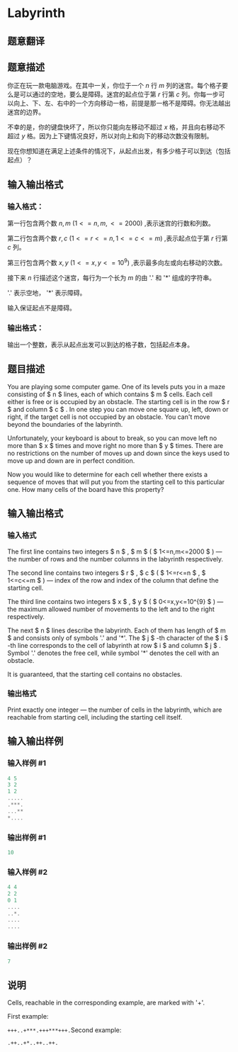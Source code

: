 # Labyrinth

## 题意翻译

## 题意描述

你正在玩一款电脑游戏。在其中一关，你位于一个 $n$ 行 $m$ 列的迷宫。每个格子要么是可以通过的空地，要么是障碍。迷宫的起点位于第 $r$ 行第 $c$ 列。你每一步可以向上、下、左、右中的一个方向移动一格，前提是那一格不是障碍。你无法越出迷宫的边界。

不幸的是，你的键盘快坏了，所以你只能向左移动不超过 $x$ 格，并且向右移动不超过 $y$ 格。因为上下键情况良好，所以对向上和向下的移动次数没有限制。

现在你想知道在满足上述条件的情况下，从起点出发，有多少格子可以到达（包括起点）？

## 输入输出格式

### 输入格式：

第一行包含两个数 $n, m$ $(1 <= n, m, <= 2000)$ ,表示迷宫的行数和列数。

第二行包含两个数 $r,c$ $(1 <= r <= n, 1 <= c <= m)$ ,表示起点位于第 $r$ 行第 $c$ 列。

第三行包含两个数 $x,y$ $(1 <= x,y <= 10^9)$ ,表示最多向左或向右移动的次数。

接下来 $n$ 行描述这个迷宫，每行为一个长为 $m$ 的由 '.' 和 '*' 组成的字符串。

'.' 表示空地， '*' 表示障碍。

输入保证起点不是障碍。

### 输出格式：

输出一个整数，表示从起点出发可以到达的格子数，包括起点本身。

## 题目描述

You are playing some computer game. One of its levels puts you in a maze consisting of $ n $ lines, each of which contains $ m $ cells. Each cell either is free or is occupied by an obstacle. The starting cell is in the row $ r $ and column $ c $ . In one step you can move one square up, left, down or right, if the target cell is not occupied by an obstacle. You can't move beyond the boundaries of the labyrinth.

Unfortunately, your keyboard is about to break, so you can move left no more than $ x $ times and move right no more than $ y $ times. There are no restrictions on the number of moves up and down since the keys used to move up and down are in perfect condition.

Now you would like to determine for each cell whether there exists a sequence of moves that will put you from the starting cell to this particular one. How many cells of the board have this property?

## 输入输出格式

### 输入格式

The first line contains two integers $ n $ , $ m $ ( $ 1<=n,m<=2000 $ ) — the number of rows and the number columns in the labyrinth respectively.

The second line contains two integers $ r $ , $ c $ ( $ 1<=r<=n $ , $ 1<=c<=m $ ) — index of the row and index of the column that define the starting cell.

The third line contains two integers $ x $ , $ y $ ( $ 0<=x,y<=10^{9} $ ) — the maximum allowed number of movements to the left and to the right respectively.

The next $ n $ lines describe the labyrinth. Each of them has length of $ m $ and consists only of symbols '.' and '\*'. The $ j $ -th character of the $ i $ -th line corresponds to the cell of labyrinth at row $ i $ and column $ j $ . Symbol '.' denotes the free cell, while symbol '\*' denotes the cell with an obstacle.

It is guaranteed, that the starting cell contains no obstacles.

### 输出格式

Print exactly one integer — the number of cells in the labyrinth, which are reachable from starting cell, including the starting cell itself.

## 输入输出样例

### 输入样例 #1

```cpp
4 5
3 2
1 2
.....
.***.
...**
*....

```
### 输出样例 #1

```cpp
10

```
### 输入样例 #2

```cpp
4 4
2 2
0 1
....
..*.
....
....

```
### 输出样例 #2

```cpp
7

```
## 说明

Cells, reachable in the corresponding example, are marked with '+'.

First example:

`+++..+***.+++***+++.`Second example:

`.++..+*..++..++.`

